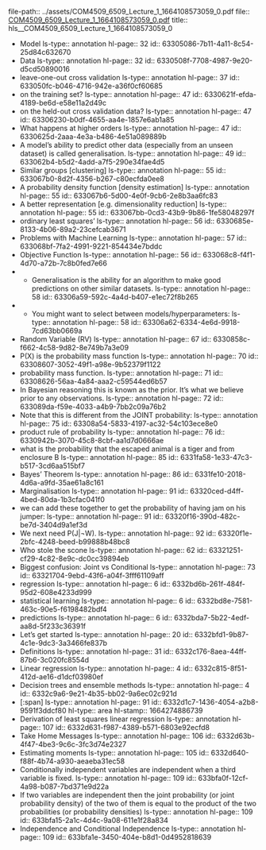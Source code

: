 file-path:: ../assets/COM4509_6509_Lecture_1_1664108573059_0.pdf
file:: [COM4509_6509_Lecture_1_1664108573059_0.pdf](../assets/COM4509_6509_Lecture_1_1664108573059_0.pdf)
title:: hls__COM4509_6509_Lecture_1_1664108573059_0

- Model
  ls-type:: annotation
  hl-page:: 32
  id:: 63305086-7b11-4a11-8c54-25d84c632670
- Data
  ls-type:: annotation
  hl-page:: 32
  id:: 6330508f-7708-4987-9e20-d5cd50890016
- leave-one-out cross validation
  ls-type:: annotation
  hl-page:: 37
  id:: 633050fc-b046-4716-942e-a36f0cf60685
- on the training set?
  ls-type:: annotation
  hl-page:: 47
  id:: 6330621f-efda-4189-be6d-e58e11a2d49c
- on the held-out cross validation data?
  ls-type:: annotation
  hl-page:: 47
  id:: 63306230-b0df-4655-aa4e-1857e6ab1a85
- What happens at higher orders
  ls-type:: annotation
  hl-page:: 47
  id:: 6330625d-2aaa-4e3a-b486-4e51a089889b
- A model’s ability to predict other data (especially from an unseen dataset) is called generalisation.
  ls-type:: annotation
  hl-page:: 49
  id:: 633062b4-b5d2-4add-a7f5-290e34fae4d5
- Similar groups [clustering]
  ls-type:: annotation
  hl-page:: 55
  id:: 633067b0-8d2f-4356-b267-c80ecfda0ee8
- A probability density function [density estimation]
  ls-type:: annotation
  hl-page:: 55
  id:: 633067b6-5d00-4e0f-9cb6-2e8b3aa6fc83
- A better representation [e.g. dimensionality reduction]
  ls-type:: annotation
  hl-page:: 55
  id:: 633067bb-0cd3-43b9-9b86-1fe58048297f
- ordinary least squares’
  ls-type:: annotation
  hl-page:: 56
  id:: 6330685e-8133-4b06-89a2-23cefcab3671
- Problems with Machine Learning
  ls-type:: annotation
  hl-page:: 57
  id:: 633068bf-7fa2-4991-9221-854434e7bddc
- Objective Function
  ls-type:: annotation
  hl-page:: 56
  id:: 633068c8-f4f1-4d70-a72b-7c8b0fed7e66
- - Generalisation is the ability for an algorithm to make good predictions on other similar datasets.
  ls-type:: annotation
  hl-page:: 58
  id:: 63306a59-592c-4a4d-b407-e1ec72f8b265
- - You might want to select between models/hyperparameters: 
  ls-type:: annotation
  hl-page:: 58
  id:: 63306a62-6334-4e6d-9918-7cd63bb0669a
- Random Variable (RV)
  ls-type:: annotation
  hl-page:: 67
  id:: 6330858c-f662-4c58-9d82-8e749b7a3e09
- P(X) is the probability mass function
  ls-type:: annotation
  hl-page:: 70
  id:: 63308607-3052-49f1-a98e-9b52379f1122
- probability mass function.
  ls-type:: annotation
  hl-page:: 71
  id:: 63308626-56aa-4a84-aaa2-c59544ed6b57
- In Bayesian reasoning this is known as the prior. It’s what we believe prior to any observations.
  ls-type:: annotation
  hl-page:: 72
  id:: 633089da-f59e-4033-a4b9-7bb2c09a76b2
- Note that this is different from the JOINT probability:
  ls-type:: annotation
  hl-page:: 75
  id:: 63308a54-5833-4197-ac32-54c103ece8e0
- product rule of probability
  ls-type:: annotation
  hl-page:: 76
  id:: 6330942b-3070-45c8-8cbf-aa1d7d0666ae
- what is the probability that the escaped animal is a tiger and from enclosure B
  ls-type:: annotation
  hl-page:: 85
  id:: 6331fa58-1e33-47c3-b517-3cd6aa515bf7
- Bayes’ Theorem
  ls-type:: annotation
  hl-page:: 86
  id:: 6331fe10-2018-4d6a-a9fd-35ae61a8c161
- Marginalisation
  ls-type:: annotation
  hl-page:: 91
  id:: 63320ced-d4ff-4bed-80da-1b3cfac041f0
- we can add these together to get the probability of having jam on his jumper:
  ls-type:: annotation
  hl-page:: 91
  id:: 63320f16-390d-482c-be7d-3404d9a1ef3d
- We next need P(J|¬W).
  ls-type:: annotation
  hl-page:: 92
  id:: 63320f1e-2bfc-4248-beed-b99888b48bc8
- Who stole the scone
  ls-type:: annotation
  hl-page:: 62
  id:: 63321251-cf29-4c82-8e9c-dc0cc39894eb
- Biggest confusion: Joint vs Conditional
  ls-type:: annotation
  hl-page:: 73
  id:: 63321704-9ebd-43f6-a04f-3fff61109aff
- regression
  ls-type:: annotation
  hl-page:: 6
  id:: 6332bd6b-261f-484f-95d2-608e4233d999
- statistical learning
  ls-type:: annotation
  hl-page:: 6
  id:: 6332bd8e-7581-463c-90e5-f6198482bdf4
- predictions
  ls-type:: annotation
  hl-page:: 6
  id:: 6332bda7-5b22-4edf-aa8d-5f233c36391f
- Let’s get started
  ls-type:: annotation
  hl-page:: 20
  id:: 6332bfd1-9b87-4c1e-9dc3-3a3466fe837b
- Definitions
  ls-type:: annotation
  hl-page:: 31
  id:: 6332c176-8aea-44ff-87b6-3c020fc8554d
- Linear regression
  ls-type:: annotation
  hl-page:: 4
  id:: 6332c815-8f51-412d-ae16-d1dcf03980ef
- Decision trees and ensemble methods
  ls-type:: annotation
  hl-page:: 4
  id:: 6332c9a6-9e21-4b35-bb02-9a6ec02c921d
- [:span]
  ls-type:: annotation
  hl-page:: 91
  id:: 6332d1c7-1436-4054-a2b8-9591f3ddcf80
  hl-type:: area
  hl-stamp:: 1664274886739
- Derivation of least squares linear regression
  ls-type:: annotation
  hl-page:: 107
  id:: 6332d631-f987-4389-b571-6803e92ecfd8
- Take Home Messages
  ls-type:: annotation
  hl-page:: 106
  id:: 6332d63b-4f47-4be3-9c6c-3fc3d74e2327
- Estimating moments
  ls-type:: annotation
  hl-page:: 105
  id:: 6332d640-f88f-4b74-a930-aeaeba31ec58
- Conditionally independent variables are independent when a third variable is fixed.
  ls-type:: annotation
  hl-page:: 109
  id:: 633bfa0f-12cf-4a98-b087-7bd371e9d22a
- If two variables are independent then the joint probability (or joint probability density) of the two of them is equal to the product of the two probabilities (or probability densities)
  ls-type:: annotation
  hl-page:: 109
  id:: 633bfa15-2a1c-4d4c-9a08-611e1f28a834
- Independence and Conditional Independence
  ls-type:: annotation
  hl-page:: 109
  id:: 633bfa1e-3450-404e-b8d1-0d4952818639